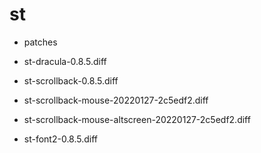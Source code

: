 # st

* patches

* st-dracula-0.8.5.diff  
* st-scrollback-0.8.5.diff  
* st-scrollback-mouse-20220127-2c5edf2.diff  
* st-scrollback-mouse-altscreen-20220127-2c5edf2.diff
* st-font2-0.8.5.diff
